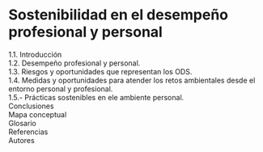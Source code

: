 # Sostenibilidad en el desempeño profesional y personal

1.1. Introducción  
1.2. Desempeño profesional y personal.  
1.3. Riesgos y oportunidades que representan los ODS.  
1.4. Medidas y oportunidades para atender los retos ambientales desde el entorno personal y profesional.  
1.5.- Prácticas sostenibles en ele ambiente personal.  
Conclusiones  
Mapa conceptual  
Glosario  
Referencias  
Autores

